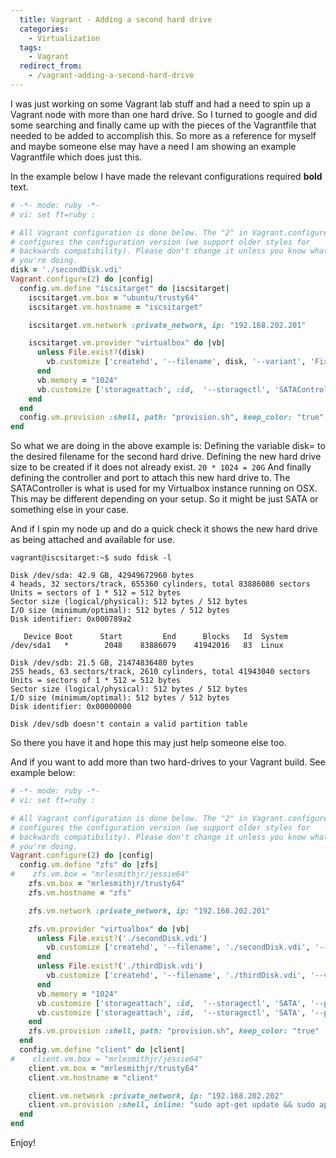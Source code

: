 ```yaml
---
  title: Vagrant - Adding a second hard drive
  categories:
    - Virtualization
  tags:
    - Vagrant
  redirect_from:
    - /vagrant-adding-a-second-hard-drive
---
```


I was just working on some Vagrant lab stuff and had a need to spin up a
Vagrant node with more than one hard drive. So I turned to google and
did some searching and finally came up with the pieces of the
Vagrantfile that needed to be added to accomplish this. So more as a
reference for myself and maybe someone else may have a need I am showing
an example Vagrantfile which does just this.

In the example below I have made the relevant configurations required
**bold** text.

```ruby
# -*- mode: ruby -*-
# vi: set ft=ruby :

# All Vagrant configuration is done below. The "2" in Vagrant.configure
# configures the configuration version (we support older styles for
# backwards compatibility). Please don't change it unless you know what
# you're doing.
disk = './secondDisk.vdi'
Vagrant.configure(2) do |config|
  config.vm.define "iscsitarget" do |iscsitarget|
    iscsitarget.vm.box = "ubuntu/trusty64"
    iscsitarget.vm.hostname = "iscsitarget"

    iscsitarget.vm.network :private_network, ip: "192.168.202.201"

    iscsitarget.vm.provider "virtualbox" do |vb|
      unless File.exist?(disk)
        vb.customize ['createhd', '--filename', disk, '--variant', 'Fixed', '--size', 20 * 1024]
      end
      vb.memory = "1024"
      vb.customize ['storageattach', :id,  '--storagectl', 'SATAController', '--port', 1, '--device', 0, '--type', 'hdd', '--medium', disk]
    end
  end
  config.vm.provision :shell, path: "provision.sh", keep_color: "true"
end
```

So what we are doing in the above example is:
Defining the variable disk= to the desired filename for the second hard
drive. Defining the new hard drive size to be created if it does not already
exist. `20 * 1024 = 20G`
And finally defining the controller and port to attach this new hard drive to.
The SATAController is what is used for my Virtualbox instance running on OSX.
This may be different depending on your setup. So it might be just SATA or
something else in your case.

And if I spin my node up and do a quick check it shows the new hard
drive as being attached and available for use.

```raw
vagrant@iscsitarget:~$ sudo fdisk -l

Disk /dev/sda: 42.9 GB, 42949672960 bytes
4 heads, 32 sectors/track, 655360 cylinders, total 83886080 sectors
Units = sectors of 1 * 512 = 512 bytes
Sector size (logical/physical): 512 bytes / 512 bytes
I/O size (minimum/optimal): 512 bytes / 512 bytes
Disk identifier: 0x000789a2

   Device Boot      Start         End      Blocks   Id  System
/dev/sda1   *        2048    83886079    41942016   83  Linux

Disk /dev/sdb: 21.5 GB, 21474836480 bytes
255 heads, 63 sectors/track, 2610 cylinders, total 41943040 sectors
Units = sectors of 1 * 512 = 512 bytes
Sector size (logical/physical): 512 bytes / 512 bytes
I/O size (minimum/optimal): 512 bytes / 512 bytes
Disk identifier: 0x00000000

Disk /dev/sdb doesn't contain a valid partition table
```

So there you have it and hope this may just help someone else too.

And if you want to add more than two hard-drives to your Vagrant build.
See example below:

```ruby
# -*- mode: ruby -*-
# vi: set ft=ruby :

# All Vagrant configuration is done below. The "2" in Vagrant.configure
# configures the configuration version (we support older styles for
# backwards compatibility). Please don't change it unless you know what
# you're doing.
Vagrant.configure(2) do |config|
  config.vm.define "zfs" do |zfs|
#    zfs.vm.box = "mrlesmithjr/jessie64"
    zfs.vm.box = "mrlesmithjr/trusty64"
    zfs.vm.hostname = "zfs"

    zfs.vm.network :private_network, ip: "192.168.202.201"

    zfs.vm.provider "virtualbox" do |vb|
      unless File.exist?('./secondDisk.vdi')
        vb.customize ['createhd', '--filename', './secondDisk.vdi', '--variant', 'Fixed', '--size', 10 * 1024]
      end
      unless File.exist?('./thirdDisk.vdi')
        vb.customize ['createhd', '--filename', './thirdDisk.vdi', '--variant', 'Fixed', '--size', 10 * 1024]
      end
      vb.memory = "1024"
      vb.customize ['storageattach', :id,  '--storagectl', 'SATA', '--port', 1, '--device', 0, '--type', 'hdd', '--medium', './secondDisk.vdi']
      vb.customize ['storageattach', :id,  '--storagectl', 'SATA', '--port', 2, '--device', 0, '--type', 'hdd', '--medium', './thirdDisk.vdi']
    end
    zfs.vm.provision :shell, path: "provision.sh", keep_color: "true"
  end
  config.vm.define "client" do |client|
#    client.vm.box = "mrlesmithjr/jessie64"
    client.vm.box = "mrlesmithjr/trusty64"
    client.vm.hostname = "client"

    client.vm.network :private_network, ip: "192.168.202.202"
    client.vm.provision :shell, inline: "sudo apt-get update && sudo apt-get -y install open-iscsi"
  end
end
```

Enjoy!
